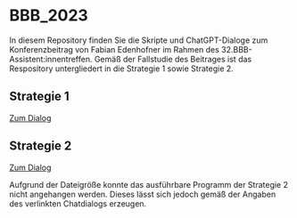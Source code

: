 # BBB_2023
In diesem Repository finden Sie die Skripte und ChatGPT-Dialoge zum Konferenzbeitrag von Fabian Edenhofner im Rahmen des 32.BBB-Assistent:innentreffen.
Gemäß der Fallstudie des Beitrages ist das Respository untergliedert in die Strategie 1 sowie Strategie 2.

## Strategie 1
[Zum Dialog](https://chat.openai.com/share/a0f56009-941f-46bc-968a-70fcccb28352)

## Strategie 2
[Zum Dialog](https://chat.openai.com/share/275d8cbd-02c9-40c9-89df-540fb31b70ea)

Aufgrund der Dateigröße konnte das ausführbare Programm der Strategie 2 nicht angehangen werden. Dieses lässt sich jedoch gemäß der Angaben des verlinkten Chatdialogs erzeugen.
